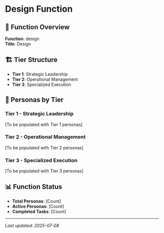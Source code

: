 # Design Function

## 🎯 **Function Overview**
**Function**: design  
**Title**: Design

## 🏗️ **Tier Structure**
- **Tier 1**: Strategic Leadership
- **Tier 2**: Operational Management  
- **Tier 3**: Specialized Execution

## 👥 **Personas by Tier**

### Tier 1 - Strategic Leadership
[To be populated with Tier 1 personas]

### Tier 2 - Operational Management
[To be populated with Tier 2 personas]

### Tier 3 - Specialized Execution
[To be populated with Tier 3 personas]

## 📊 **Function Status**
- **Total Personas**: [Count]
- **Active Personas**: [Count]
- **Completed Tasks**: [Count]

---
*Last updated: 2025-07-08*
